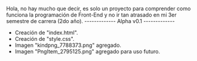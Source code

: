 Hola, no hay mucho que decir, es solo un proyecto para comprender como funciona la programación de Front-End y no ir tan atrasado en mi 3er semestre de carrera (2do año).
------------- Alpha v0.1 -------------
- Creación de "index.html".
- Creación de "style.css".
- Imagen "kindpng_7788373.png" agregado.
- Imagen "PngItem_2795125.png" agregado para uso futuro.

